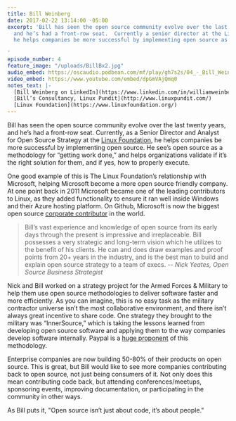 ```yaml
---
title: Bill Weinberg
date: 2017-02-22 13:14:00 -05:00
excerpt: 'Bill has seen the open source community evolve over the last twenty years,
  and he’s had a front-row seat.  Currently a senior director at the Linux Foundation,
  he helps companies be more successful by implementing open source as a methodology.

'
episode_number: 4
feature_image: "/uploads/BillBx2.jpg"
audio_embed: https://oscaudio.podbean.com/mf/play/gh7s2s/04_-_Bill_Weinberg_-_Open_SourceCraft3.mp3
video_embed: https://www.youtube.com/embed/dpGmVAjQmq0
notes_text: |-
  [Bill Weinberg on LinkedIn](https://www.linkedin.com/in/williamweinberg/)
  [Bill’s Consultancy, Linux Pundit](http://www.linuxpundit.com/)
  [Linux Foundation](https://www.linuxfoundation.org/)
---
```


Bill has seen the open source community evolve over the last twenty years, and he’s had a front-row seat.  Currently, as a Senior Director and Analyst for Open Source Strategy at the [Linux Foundation](https://www.linuxfoundation.org/), he helps companies be more successful by implementing open source.  He see’s open source as a methodology for “getting work done,”  and helps organizations validate if it’s the right solution for them, and if yes, how to properly execute. 

One good example of this is The Linux Foundation’s relationship with Microsoft, helping Microsoft become a more open source friendly company.  At one point back in 2011 Microsoft became one of the leading contributors to Linux, as they added functionality to ensure it ran well inside Windows and their Azure hosting platform.  On Github, Microsoft is now the biggest open source [corporate contributor](http://www.infoworld.com/article/3121792/open-source-tools/whos-no-1-in-open-source-microsoft.html) in the world.  

> Bill’s vast experience and knowledge of open source from its early days through the present is impressive and irreplaceable. Bill possesses a very strategic and long-term vision which he utilizes to the benefit of his clients. He can and does draw examples and proof points from 20+ years in the industry, and is the best man to build and explain open source strategy to a team of execs.
><cite>-- Nick Yeates, Open Source Business Strategist

Nick and Bill worked on a strategy project for the Armed Forces & Military to help them use open source methodologies to deliver software faster and more efficiently.  As you can imagine, this is no easy task as the military contractor universe isn’t the most collaborative environment, and there isn’t always great incentive to share code.  One strategy they brought to the military was  “InnerSource,” which is taking the lessons learned from developing open source software and applying them to the way companies develop software internally.  Paypal is a [huge proponent](https://paypal.github.io/InnerSourceCommons/) of this methodology.

Enterprise companies are now building 50-80% of their products on open source.  This is great, but Bill would like to see more companies contributing back to open source, not just being consumers of it.  Not only does this mean contributing code back, but attending conferences/meetups, sponsoring events, improving documentation, or participating in the community in other ways.  

As Bill puts it, "Open source isn’t just about code, it’s about people."